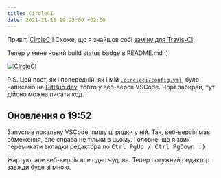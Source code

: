 ```yaml
---
title: CircleCI
date: 2021-11-18 19:23:00 +02:00
---
```


Привіт, [CircleCI][1]! Схоже, що я знайшов собі [заміну для Travis-CI][2].

Тепер у мене новий build status badge в README.md :)

[![CircleCI](https://circleci.com/gh/dk487/test.de.co.ua/tree/master.svg?style=svg)](https://circleci.com/gh/dk487/test.de.co.ua/tree/master)

P.S. Цей пост, як і попередній, як і мій [`.circleci/config.yml`][3], було написано на [GitHub.dev][4], тобто у веб-версії VSCode. Чорт забирай, тут дійсно можна писати код.


Оновлення о 19:52
-----------------

Запустив локальну VSCode, пишу ці рядки у ній. Так, веб-версія має обмеження, але справа не тільки в цьому. Головне, що я звик перемикати вкладки редактора по <kbd>Ctrl<kbd>&nbsp;<kbd>PgUp</kbd> / <kbd>Ctrl<kbd>&nbsp;<kbd>PgDown</kbd> :)

Жартую, але веб-версія все одно чудова. Тепер потужний редактор завжди буде зі мною.

[1]: https://circleci.com/
[2]: /2021/11/18/no-travis.html
[3]: https://github.com/dk487/test.de.co.ua/blob/master/.circleci/config.yml
[4]: https://github.dev/
